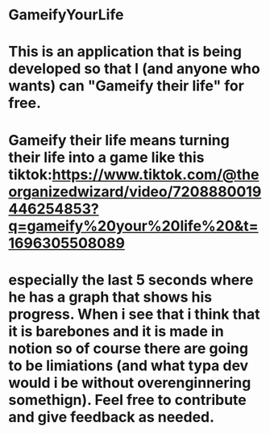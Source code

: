 # GameifyYourLife
# This is an application that is being developed so that I (and anyone who wants) can "Gameify their life" for free. 
# Gameify their life means turning their life into a game like this tiktok:https://www.tiktok.com/@theorganizedwizard/video/7208880019446254853?q=gameify%20your%20life%20&t=1696305508089
# especially the last 5 seconds where he has a graph that shows his progress. When i see that i think that it is barebones and it is made in notion so of course there are going to be limiations (and what typa dev would i be without overenginnering somethign). Feel free to contribute and give feedback as needed.
